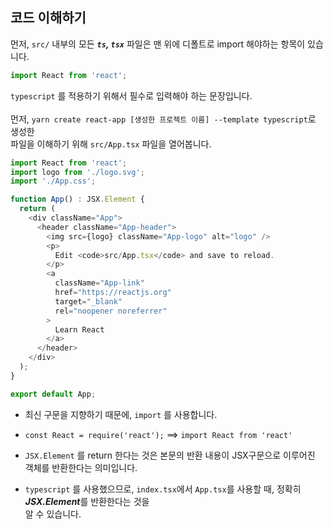 ## 코드 이해하기

먼저, `src/` 내부의 모든 <i><b>`ts`, `tsx`</b></i> 파일은 맨 위에 디폴트로 import 해야하는 항목이 있습니다.
```typescript
import React from 'react';
```
`typescript` 를 적용하기 위해서 필수로 입력해야 하는 문장입니다.
<br/><br/>
먼저, `yarn create react-app [생성한 프로젝트 이름] --template typescript`로 생성한<br/>
파일을 이해하기 위해 `src/App.tsx` 파일을 열어봅니다.

```typescript
import React from 'react';
import logo from './logo.svg';
import './App.css';

function App() : JSX.Element {
  return (
    <div className="App">
      <header className="App-header">
        <img src={logo} className="App-logo" alt="logo" />
        <p>
          Edit <code>src/App.tsx</code> and save to reload.
        </p>
        <a
          className="App-link"
          href="https://reactjs.org"
          target="_blank"
          rel="noopener noreferrer"
        >
          Learn React
        </a>
      </header>
    </div>
  );
}

export default App;
```

* 최신 구문을 지향하기 때문에, `import` 를 사용합니다. <br/>

* `const React = require('react');` ==> `import React from 'react'`

* `JSX.Element` 를 return 한다는 것은 본문의 반환 내용이 JSX구문으로 이루어진 객체를 반환한다는 의미입니다.

* `typescript` 를 사용했으므로, `index.tsx`에서 `App.tsx`를 사용할 때, 정확히 ***JSX.Element***를 반환한다는 것을 <br/> 알 수 있습니다.